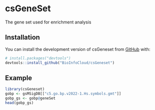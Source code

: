 
# csGeneSet

<!-- badges: start -->
<!-- badges: end -->

The gene set used for enrichment analysis

## Installation

You can install the development version of csGeneset from [GitHub](https://github.com/) with:

``` r
# install.packages("devtools")
devtools::install_github("BioInfoCloud/csGeneset")
```

## Example

``` r
library(csGeneset)
gobp <- gsMSigDB[["c5.go.bp.v2022-1.Hs.symbols.gmt"]]
gobp_gs <- gobp@geneSet
head(gobp_gs)

```
